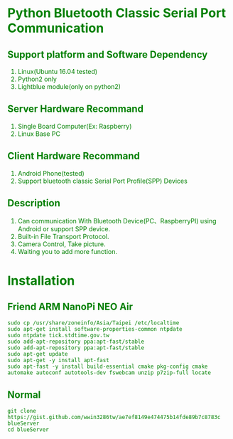 # <font color="Green">Python Bluetooth Classic Serial Port Communication<font>
## Support platform and Software Dependency
1. Linux(Ubuntu 16.04 tested)
2. Python2 only
3. Lightblue module(only on python2)
## Server Hardware Recommand
1. Single Board Computer(Ex: Raspberry)
2. Linux Base PC
## Client Hardware Recommand
1. Android Phone(tested)
2. Support bluetooth classic Serial Port Profile(SPP) Devices
## Description
1. Can communication With Bluetooth Device(PC、RaspberryPI) using Android or support SPP device.
2. Built-in File Transport Protocol.
3. Camera Control, Take picture.
4. Waiting you to add more function.
# Installation
## Friend ARM NanoPi NEO Air
```bash=
sudo cp /usr/share/zoneinfo/Asia/Taipei /etc/localtime
sudo apt-get install software-properties-common ntpdate
sudo ntpdate tick.stdtime.gov.tw
sudo add-apt-repository ppa:apt-fast/stable
sudo add-apt-repository ppa:apt-fast/stable
sudo apt-get update
sudo apt-get -y install apt-fast
sudo apt-fast -y install build-essential cmake pkg-config cmake automake autoconf autotools-dev fswebcam unzip p7zip-full locate 
```
## Normal
```bash=
git clone https://gist.github.com/wwin3286tw/ae7ef8149e474475b14fde89b7c8783c blueServer
cd blueServer
```
